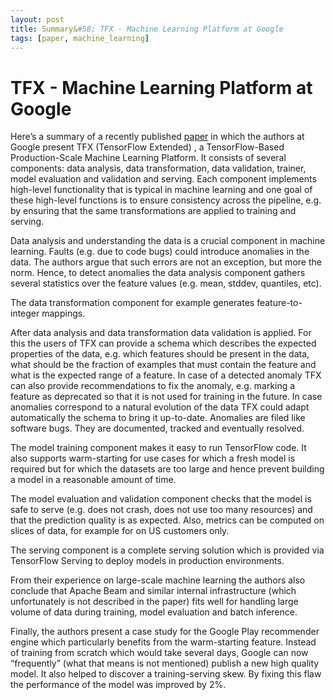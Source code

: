 ```yaml
---
layout: post
title: Summary&#58; TFX - Machine Learning Platform at Google
tags: [paper, machine_learning]
---
```


# TFX - Machine Learning Platform at Google

Here’s a summary of a recently published [paper](http://stevenwhang.com/tfx_paper.pdf) in which the authors at Google present TFX (TensorFlow Extended) , a TensorFlow-Based Production-Scale Machine Learning Platform. It consists of several components: data analysis, data transformation, data validation, trainer, model evaluation and validation and serving. Each component implements high-level functionality that is typical in machine learning and one goal of these high-level functions is to ensure consistency across the pipeline, e.g. by ensuring that the same transformations are applied to training and serving.

Data analysis and understanding the data is a crucial component in machine learning. Faults (e.g. due to code bugs) could introduce anomalies in the data. The authors argue that such errors are not an exception, but more the norm. Hence, to detect anomalies the data analysis component gathers several statistics over the feature values (e.g. mean, stddev, quantiles, etc). 

The data transformation component for example generates feature-to-integer mappings.

After data analysis and data transformation data validation is applied. For this the users of TFX can provide a schema which describes the expected properties of the data, e.g. which features should be present in the data, what should be the fraction of examples that must contain the feature and what is the expected range of a feature. In case of a detected anomaly TFX can also provide recommendations to fix the anomaly, e.g. marking a feature as deprecated so that it is not used for training in the future. In case anomalies correspond to a natural evolution of the data TFX could adapt automatically the schema to bring it up-to-date. Anomalies are filed like software bugs. They are documented, tracked and eventually resolved.

The model training component makes it easy to run TensorFlow code. It also supports warm-starting for use cases for which a fresh model is required but for which the datasets are too large and hence prevent building a model in a reasonable amount of time.

The model evaluation and validation component checks that the model is safe to serve (e.g. does not crash, does not use too many resources) and that the prediction quality is as expected. Also, metrics can be computed on slices of data, for example for on US customers only.

The serving component is a complete serving solution which is provided via TensorFlow Serving to deploy models in production environments. 

From their experience on large-scale machine learning the authors also conclude that Apache Beam and similar internal infrastructure (which unfortunately is not described in the paper) fits well for handling large volume of data during training, model evaluation and batch inference. 

Finally, the authors present a case study for the Google Play recommender engine which particularly benefits from the warm-starting feature. Instead of training from scratch which would take several days, Google can now “frequently” (what that means is not mentioned) publish a new high quality model. It also helped to discover a training-serving skew. By fixing this flaw the performance of the model was improved by 2%.

